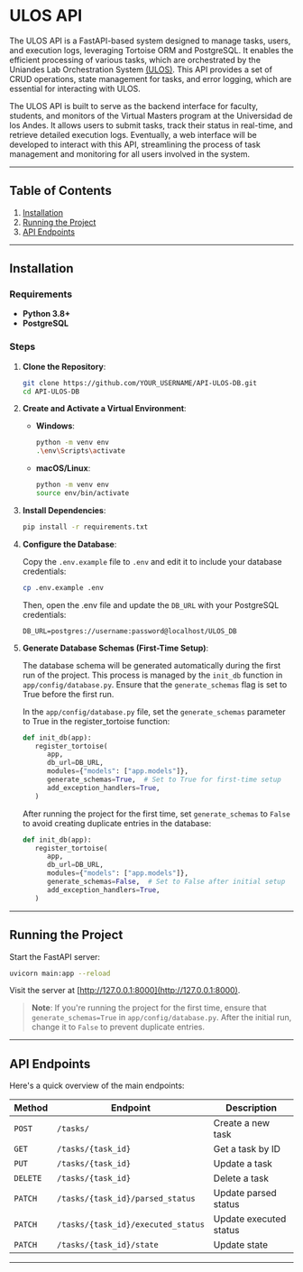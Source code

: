 # ULOS API

The ULOS API is a FastAPI-based system designed to manage tasks, users, and execution logs, leveraging Tortoise ORM and PostgreSQL. It enables the efficient processing of various tasks, which are orchestrated by the Uniandes Lab Orchestration System [(ULOS)](https://github.com/est-gonzalezr/ulos). This API provides a set of CRUD operations, state management for tasks, and error logging, which are essential for interacting with ULOS.

The ULOS API is built to serve as the backend interface for faculty, students, and monitors of the Virtual Masters program at the Universidad de los Andes. It allows users to submit tasks, track their status in real-time, and retrieve detailed execution logs. Eventually, a web interface will be developed to interact with this API, streamlining the process of task management and monitoring for all users involved in the system.

---

## Table of Contents

1. [Installation](#installation)
2. [Running the Project](#running-the-project)
3. [API Endpoints](#api-endpoints)

---

## Installation

### Requirements

- **Python 3.8+**
- **PostgreSQL**

### Steps

1. **Clone the Repository**:

   ```bash
   git clone https://github.com/YOUR_USERNAME/API-ULOS-DB.git
   cd API-ULOS-DB
   ```

2. **Create and Activate a Virtual Environment**:

   - **Windows**:

     ```bash
     python -m venv env
     .\env\Scripts\activate
     ```

   - **macOS/Linux**:

     ```bash
     python -m venv env
     source env/bin/activate
     ```

3. **Install Dependencies**:

   ```bash
   pip install -r requirements.txt
   ```

4. **Configure the Database**:

   Copy the `.env.example` file to `.env` and edit it to include your database credentials:

   ```bash
   cp .env.example .env
   ```

   Then, open the .env file and update the `DB_URL` with your PostgreSQL credentials:

   ```dotenv
   DB_URL=postgres://username:password@localhost/ULOS_DB
   ```

5. **Generate Database Schemas (First-Time Setup)**:

   The database schema will be generated automatically during the first run of the project. This process is managed by the `init_db` function in `app/config/database.py`. Ensure that the `generate_schemas` flag is set to True before the first run.

   In the `app/config/database.py` file, set the `generate_schemas` parameter to True in the register_tortoise function:

   ```python
   def init_db(app):
      register_tortoise(
         app,
         db_url=DB_URL,
         modules={"models": ["app.models"]},
         generate_schemas=True,  # Set to True for first-time setup
         add_exception_handlers=True,
      )
   ```

   After running the project for the first time, set `generate_schemas` to `False` to avoid creating duplicate entries in the database:

   ```python
   def init_db(app):
      register_tortoise(
         app,
         db_url=DB_URL,
         modules={"models": ["app.models"]},
         generate_schemas=False,  # Set to False after initial setup
         add_exception_handlers=True,
      )
   ```

---

## Running the Project

Start the FastAPI server:

```bash
uvicorn main:app --reload
```

Visit the server at [http://127.0.0.1:8000](http://127.0.0.1:8000).

> **Note**: If you're running the project for the first time, ensure that `generate_schemas=True` in `app/config/database.py`. After the initial run, change it to `False` to prevent duplicate entries.

---

## API Endpoints

Here's a quick overview of the main endpoints:

| Method   | Endpoint                           | Description            |
| -------- | ---------------------------------- | ---------------------- |
| `POST`   | `/tasks/`                          | Create a new task      |
| `GET`    | `/tasks/{task_id}`                 | Get a task by ID       |
| `PUT`    | `/tasks/{task_id}`                 | Update a task          |
| `DELETE` | `/tasks/{task_id}`                 | Delete a task          |
| `PATCH`  | `/tasks/{task_id}/parsed_status`   | Update parsed status   |
| `PATCH`  | `/tasks/{task_id}/executed_status` | Update executed status |
| `PATCH`  | `/tasks/{task_id}/state`           | Update state           |

---
